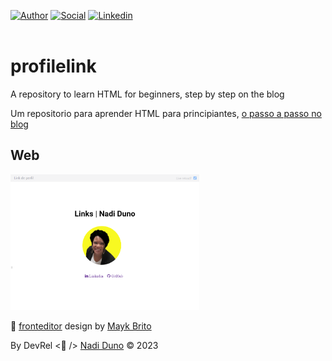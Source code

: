 [![Author](https://img.shields.io/badge/Dev-Nadi%20Duno-blueviolet%20)](https://portfolio-nadi.vercel.app/)
[![Social](https://img.shields.io/twitter/follow/nadiduno?label=%40nadiduno&style=social)](https://twitter.com/nadiduno)
[![Linkedin](https://img.shields.io/badge/in-Nadi%20Duno-blue)](https://www.linkedin.com/in/nadiduno/)
<br />
<br />

# profilelink
A repository to learn HTML for beginners, step by step on the blog

Um repositorio para aprender HTML para principiantes, [o passo a passo no blog](https://devrelnadiduno.blogspot.com/2023/06/fronteditor-para-codar.html) 
## Web
<div>
  <img 
    src="https://github.com/nadiduno/profilelink/blob/main/.github/ImgApp.png" 
    width="60%"
  >
  <br />
</div>

🚀 [fronteditor](https://www.fronteditor.dev/) design by [Mayk Brito](https://github.com/maykbrito)

By DevRel <💜 /> [Nadi Duno](https://www.linkedin.com/in/nadiduno/) © 2023

